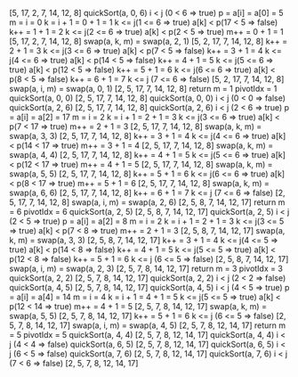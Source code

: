 [5, 17, 2, 7, 14, 12, 8]
quickSort(a, 0, 6)
i < j (0 < 6 => true)
        p = a[i] = a[0] = 5
        m = i = 0
        k = i + 1 = 0 + 1 = 1
                k <= j(1 <= 6 => true)
                        a[k] < p(17 < 5 => false)
        k++ = 1 + 1 = 2
                k <= j(2 <= 6 => true)
                        a[k] < p(2 < 5 => true)
                                m++ = 0 + 1 = 1
                                [5, 17, 2, 7, 14, 12, 8]
                                swap(a, k, m) = swap(a, 2, 1)
                                [5, 2, 17, 7, 14, 12, 8]
        k++ = 2 + 1 = 3
                k <= j(3 <= 6 => true)
                        a[k] < p(7 < 5 => false)
        k++ = 3 + 1 = 4
                k <= j(4 <= 6 => true)
                        a[k] < p(14 < 5 => false)
        k++ = 4 + 1 = 5
                k <= j(5 <= 6 => true)
                        a[k] < p(12 < 5 => false)
        k++ = 5 + 1 = 6
                k <= j(6 <= 6 => true)
                        a[k] < p(8 < 5 => false)
        k++ = 6 + 1 = 7
                k <= j (7 <= 6 => false)
        [5, 2, 17, 7, 14, 12, 8]
        swap(a, i, m) = swap(a, 0, 1)
        [2, 5, 17, 7, 14, 12, 8]
        return m = 1
        pivotIdx = 1
        quickSort(a, 0, 0)
[2, 5, 17, 7, 14, 12, 8]
quickSort(a, 0, 0)
i < j (0 < 0 => false)
        quickSort(a, 2, 6)
[2, 5, 17, 7, 14, 12, 8]
quickSort(a, 2, 6)
i < j (2 < 6 => true)
        p = a[i] = a[2] = 17
        m = i = 2
        k = i + 1 = 2 + 1 = 3
                k <= j(3 <= 6 => true)
                        a[k] < p(7 < 17 => true)
                                m++ = 2 + 1 = 3
                                [2, 5, 17, 7, 14, 12, 8]
                                swap(a, k, m) = swap(a, 3, 3)
                                [2, 5, 17, 7, 14, 12, 8]
        k++ = 3 + 1 = 4
                k <= j(4 <= 6 => true)
                        a[k] < p(14 < 17 => true)
                                m++ = 3 + 1 = 4
                                [2, 5, 17, 7, 14, 12, 8]
                                swap(a, k, m) = swap(a, 4, 4)
                                [2, 5, 17, 7, 14, 12, 8]
        k++ = 4 + 1 = 5
                k <= j(5 <= 6 => true)
                        a[k] < p(12 < 17 => true)
                                m++ = 4 + 1 = 5
                                [2, 5, 17, 7, 14, 12, 8]
                                swap(a, k, m) = swap(a, 5, 5)
                                [2, 5, 17, 7, 14, 12, 8]
        k++ = 5 + 1 = 6
                k <= j(6 <= 6 => true)
                        a[k] < p(8 < 17 => true)
                                m++ = 5 + 1 = 6
                                [2, 5, 17, 7, 14, 12, 8]
                                swap(a, k, m) = swap(a, 6, 6)
                                [2, 5, 17, 7, 14, 12, 8]
        k++ = 6 + 1 = 7
                k <= j (7 <= 6 => false)
        [2, 5, 17, 7, 14, 12, 8]
        swap(a, i, m) = swap(a, 2, 6)
        [2, 5, 8, 7, 14, 12, 17]
        return m = 6
        pivotIdx = 6
        quickSort(a, 2, 5)
[2, 5, 8, 7, 14, 12, 17]
quickSort(a, 2, 5)
i < j (2 < 5 => true)
        p = a[i] = a[2] = 8
        m = i = 2
        k = i + 1 = 2 + 1 = 3
                k <= j(3 <= 5 => true)
                        a[k] < p(7 < 8 => true)
                                m++ = 2 + 1 = 3
                                [2, 5, 8, 7, 14, 12, 17]
                                swap(a, k, m) = swap(a, 3, 3)
                                [2, 5, 8, 7, 14, 12, 17]
        k++ = 3 + 1 = 4
                k <= j(4 <= 5 => true)
                        a[k] < p(14 < 8 => false)
        k++ = 4 + 1 = 5
                k <= j(5 <= 5 => true)
                        a[k] < p(12 < 8 => false)
        k++ = 5 + 1 = 6
                k <= j (6 <= 5 => false)
        [2, 5, 8, 7, 14, 12, 17]
        swap(a, i, m) = swap(a, 2, 3)
        [2, 5, 7, 8, 14, 12, 17]
        return m = 3
        pivotIdx = 3
        quickSort(a, 2, 2)
[2, 5, 7, 8, 14, 12, 17]
quickSort(a, 2, 2)
i < j (2 < 2 => false)
        quickSort(a, 4, 5)
[2, 5, 7, 8, 14, 12, 17]
quickSort(a, 4, 5)
i < j (4 < 5 => true)
        p = a[i] = a[4] = 14
        m = i = 4
        k = i + 1 = 4 + 1 = 5
                k <= j(5 <= 5 => true)
                        a[k] < p(12 < 14 => true)
                                m++ = 4 + 1 = 5
                                [2, 5, 7, 8, 14, 12, 17]
                                swap(a, k, m) = swap(a, 5, 5)
                                [2, 5, 7, 8, 14, 12, 17]
        k++ = 5 + 1 = 6
                k <= j (6 <= 5 => false)
        [2, 5, 7, 8, 14, 12, 17]
        swap(a, i, m) = swap(a, 4, 5)
        [2, 5, 7, 8, 12, 14, 17]
        return m = 5
        pivotIdx = 5
        quickSort(a, 4, 4)
[2, 5, 7, 8, 12, 14, 17]
quickSort(a, 4, 4)
i < j (4 < 4 => false)
        quickSort(a, 6, 5)
[2, 5, 7, 8, 12, 14, 17]
quickSort(a, 6, 5)
i < j (6 < 5 => false)
        quickSort(a, 7, 6)
[2, 5, 7, 8, 12, 14, 17]
quickSort(a, 7, 6)
i < j (7 < 6 => false)
[2, 5, 7, 8, 12, 14, 17]